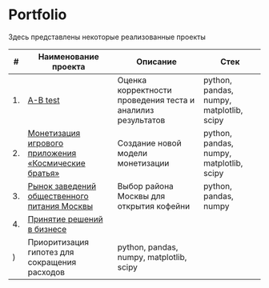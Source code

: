 # Portfolio

Здесь представлены некоторые реализованные проекты

| #    | Наименование проекта                |    Описание                                   |     Стек                                |
| ---- | -----------------------------------------------------------| ---------------------------------------------- | ------------------------------------------------------ |
| 1.   | [A-B test](https://github.com/Vaycheslav23/portfolio/blob/main/A-B%20test.ipynb)   |  Оценка корректности проведения теста и аналилиз результатов   |   python, pandas, numpy, matplotlib, scipy
| 2.   | [Монетизация игрового приложения «Космические братья»](https://github.com/Vaycheslav23/portfolio/blob/main/%D0%9F%D1%80%D0%BE%D0%B5%D0%BA%D1%82%20-%20%D0%9C%D0%BE%D0%BD%D0%B5%D1%82%D0%B8%D0%B7%D0%B0%D1%86%D0%B8%D1%8F%20%D0%B8%D0%B3%D1%80%D0%BE%D0%B2%D0%BE%D0%B3%D0%BE%20%D0%BF%D1%80%D0%B8%D0%BB%D0%BE%D0%B6%D0%B5%D0%BD%D0%B8%D1%8F%20%C2%AB%D0%9A%D0%BE%D1%81%D0%BC%D0%B8%D1%87%D0%B5%D1%81%D0%BA%D0%B8%D0%B5%20%D0%B1%D1%80%D0%B0%D1%82%D1%8C%D1%8F%C2%BB.ipynb)   |  Создание новой модели монетизации   |   python, pandas, numpy, matplotlib, scipy
| 3.   | [Рынок заведений общественного питания Москвы](https://github.com/Vaycheslav23/portfolio/blob/main/%D0%9F%D1%80%D0%BE%D0%B5%D0%BA%D1%82%20-%20%D0%A0%D1%8B%D0%BD%D0%BE%D0%BA%20%D0%B7%D0%B0%D0%B2%D0%B5%D0%B4%D0%B5%D0%BD%D0%B8%D0%B9%20%D0%BE%D0%B1%D1%89%D0%B5%D1%81%D1%82%D0%B2%D0%B5%D0%BD%D0%BD%D0%BE%D0%B3%D0%BE%20%D0%BF%D0%B8%D1%82%D0%B0%D0%BD%D0%B8%D1%8F%20%D0%9C%D0%BE%D1%81%D0%BA%D0%B2%D1%8B.ipynb)   |  Выбор района Москвы для открытия кофейни   |   python, pandas, numpy
| 4.   | [Принятие решений в бизнесе](https://github.com/Vaycheslav23/portfolio/assets/139485063/c6a947fa-b051-4100-8959-30da8b1429af](https://github.com/Vaycheslav23/portfolio/blob/main/%D0%9F%D1%80%D0%BE%D0%B5%D0%BA%D1%82%20%D0%9F%D1%80%D0%B8%D0%BD%D1%8F%D1%82%D0%B8%D0%B5%20%D1%80%D0%B5%D1%88%D0%B5%D0%BD%D0%B8%D0%B9%20%D0%B2%20%D0%B1%D0%B8%D0%B7%D0%BD%D0%B5%D1%81%D0%B5.ipynb)https://github.com/Vaycheslav23/portfolio/blob/main/%D0%9F%D1%80%D0%BE%D0%B5%D0%BA%D1%82%20%D0%9F%D1%80%D0%B8%D0%BD%D1%8F%D1%82%D0%B8%D0%B5%20%D1%80%D0%B5%D1%88%D0%B5%D0%BD%D0%B8%D0%B9%20%D0%B2%20%D0%B1%D0%B8%D0%B7%D0%BD%D0%B5%D1%81%D0%B5.ipynb)
)    |  Приоритизация гипотез для сокращения расходов   |   python, pandas, numpy, matplotlib, scipy
 


